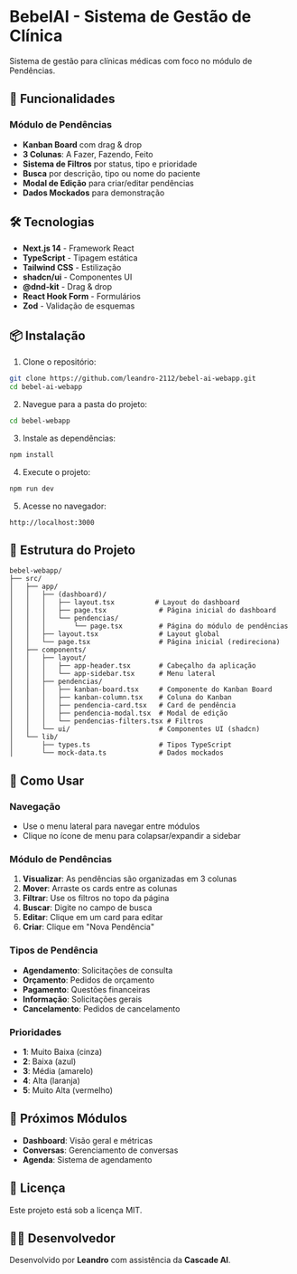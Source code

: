 # BebelAI - Sistema de Gestão de Clínica

Sistema de gestão para clínicas médicas com foco no módulo de Pendências.

## 🚀 Funcionalidades

### Módulo de Pendências
- **Kanban Board** com drag & drop
- **3 Colunas**: A Fazer, Fazendo, Feito
- **Sistema de Filtros** por status, tipo e prioridade
- **Busca** por descrição, tipo ou nome do paciente
- **Modal de Edição** para criar/editar pendências
- **Dados Mockados** para demonstração

## 🛠️ Tecnologias

- **Next.js 14** - Framework React
- **TypeScript** - Tipagem estática
- **Tailwind CSS** - Estilização
- **shadcn/ui** - Componentes UI
- **@dnd-kit** - Drag & drop
- **React Hook Form** - Formulários
- **Zod** - Validação de esquemas

## 📦 Instalação

1. Clone o repositório:
```bash
git clone https://github.com/leandro-2112/bebel-ai-webapp.git
cd bebel-ai-webapp
```

2. Navegue para a pasta do projeto:
```bash
cd bebel-webapp
```

3. Instale as dependências:
```bash
npm install
```

4. Execute o projeto:
```bash
npm run dev
```

5. Acesse no navegador:
```
http://localhost:3000
```

## 📁 Estrutura do Projeto

```
bebel-webapp/
├── src/
│   ├── app/
│   │   ├── (dashboard)/
│   │   │   ├── layout.tsx          # Layout do dashboard
│   │   │   ├── page.tsx             # Página inicial do dashboard
│   │   │   └── pendencias/
│   │   │       └── page.tsx         # Página do módulo de pendências
│   │   ├── layout.tsx               # Layout global
│   │   └── page.tsx                 # Página inicial (redireciona)
│   ├── components/
│   │   ├── layout/
│   │   │   ├── app-header.tsx       # Cabeçalho da aplicação
│   │   │   └── app-sidebar.tsx      # Menu lateral
│   │   ├── pendencias/
│   │   │   ├── kanban-board.tsx     # Componente do Kanban Board
│   │   │   ├── kanban-column.tsx    # Coluna do Kanban
│   │   │   ├── pendencia-card.tsx   # Card de pendência
│   │   │   ├── pendencia-modal.tsx  # Modal de edição
│   │   │   └── pendencias-filters.tsx # Filtros
│   │   └── ui/                      # Componentes UI (shadcn)
│   └── lib/
│       ├── types.ts                 # Tipos TypeScript
│       └── mock-data.ts             # Dados mockados
```

## 🎯 Como Usar

### Navegação
- Use o menu lateral para navegar entre módulos
- Clique no ícone de menu para colapsar/expandir a sidebar

### Módulo de Pendências
1. **Visualizar**: As pendências são organizadas em 3 colunas
2. **Mover**: Arraste os cards entre as colunas
3. **Filtrar**: Use os filtros no topo da página
4. **Buscar**: Digite no campo de busca
5. **Editar**: Clique em um card para editar
6. **Criar**: Clique em "Nova Pendência"

### Tipos de Pendência
- **Agendamento**: Solicitações de consulta
- **Orçamento**: Pedidos de orçamento
- **Pagamento**: Questões financeiras
- **Informação**: Solicitações gerais
- **Cancelamento**: Pedidos de cancelamento

### Prioridades
- **1**: Muito Baixa (cinza)
- **2**: Baixa (azul)
- **3**: Média (amarelo)
- **4**: Alta (laranja)
- **5**: Muito Alta (vermelho)

## 🔮 Próximos Módulos

- **Dashboard**: Visão geral e métricas
- **Conversas**: Gerenciamento de conversas
- **Agenda**: Sistema de agendamento

## 📝 Licença

Este projeto está sob a licença MIT.

## 👨‍💻 Desenvolvedor

Desenvolvido por **Leandro** com assistência da **Cascade AI**.
